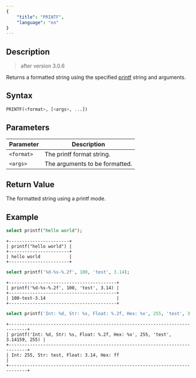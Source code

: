 ```yaml
---
{
    "title": "PRINTF",
    "language": "en"
}
---
```


<!-- 
Licensed to the Apache Software Foundation (ASF) under one
or more contributor license agreements.  See the NOTICE file
distributed with this work for additional information
regarding copyright ownership.  The ASF licenses this file
to you under the Apache License, Version 2.0 (the
"License"); you may not use this file except in compliance
with the License.  You may obtain a copy of the License at

  http://www.apache.org/licenses/LICENSE-2.0

Unless required by applicable law or agreed to in writing,
software distributed under the License is distributed on an
"AS IS" BASIS, WITHOUT WARRANTIES OR CONDITIONS OF ANY
KIND, either express or implied.  See the License for the
specific language governing permissions and limitations
under the License.
-->

## Description
> after version 3.0.6

Returns a formatted string using the specified [printf](https://pubs.opengroup.org/onlinepubs/009695399/functions/fprintf.html) string and arguments.

## Syntax

```sql
PRINTF(<format>, [<args>, ...])
```

## Parameters  

| Parameter | Description |  
| -- | -- |  
| `<format>` | The printf format string. |  
| `<args>` | The arguments to be formatted. | 

## Return Value  

The formatted string using a printf mode. 

## Example

```sql
select printf("hello world");
```

```text
+-----------------------+
| printf("hello world") |
+-----------------------+
| hello world           |
+-----------------------+
```

```sql
select printf('%d-%s-%.2f', 100, 'test', 3.14);
```

```text
+-----------------------------------------+
| printf('%d-%s-%.2f', 100, 'test', 3.14) |
+-----------------------------------------+
| 100-test-3.14                           |
+-----------------------------------------+
```

```sql
select printf('Int: %d, Str: %s, Float: %.2f, Hex: %x', 255, 'test', 3.14159, 255);
```

```text
+-----------------------------------------------------------------------------+
| printf('Int: %d, Str: %s, Float: %.2f, Hex: %x', 255, 'test', 3.14159, 255) |
+-----------------------------------------------------------------------------+
| Int: 255, Str: test, Float: 3.14, Hex: ff                                   |
+-----------------------------------------------------------------------------+
``` 